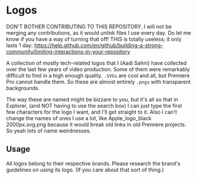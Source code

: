 # Logos

DON'T BOTHER CONTRIBUTING TO THIS REPOSITORY. I will not be merging any contributions, as it would unlink files I use every day. Do let me know if you have a way of turning that off! THIS is totally useless; it only lasts 1 day: https://help.github.com/en/github/building-a-strong-community/limiting-interactions-in-your-repository

A collection of mostly tech-related logos that I (Aadi Sahni) have collected over the last few years of video production. Some of them were remarkably difficult to find in a high enough quality. `.SVGs` are cool and all, but Premiere Pro cannot handle them. So these are almost entirely `.pngs` with transparent backgrounds.

The way these are named might be bizzare to you, but it's all so that in Explorer, (and NOT having to use the search box) I can just type the first few characters for the logo I want, and I'll get straight to it. Also I can't change the names of ones I use a lot, like Apple_logo_black 2000px.svg.png because it would break old links in old Premiere projects. So yeah lots of name weirdnesses.

## Usage

All logos belong to their respective brands. Please research the brand's guidelines on using its logo. (If you care about that sort of thing.)
